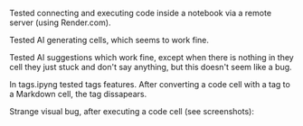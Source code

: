 Tested connecting and executing code inside a notebook via a remote server (using Render.com).

Tested AI generating cells, which seems to work fine.

Tested AI suggestions which work fine, except when there is nothing in they cell they just stuck and don't say anything, but this doesn't seem like a bug.

In tags.ipyng tested tags features. After converting a code cell with a tag to a Markdown cell, the tag dissapears.

Strange visual bug, after executing a code cell (see screenshots):


